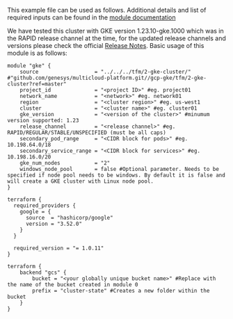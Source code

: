 

This example file can be used as follows. Additional details and list of required inputs can be found in the [module documentation](../../../tfm/2-gke-cluster/README.md)

We have tested this cluster with GKE version 1.23.10-gke.1000 which was in the RAPID release channel at the time, for the updated release channels and versions please check the official [Release Notes](https://cloud.google.com/kubernetes-engine/docs/release-notes). Basic usage of this module is as follows:


```hcl
module "gke" {
    source                  = "../../../tfm/2-gke-cluster/" #"github.com/genesys/multicloud-platform.git//gcp-gke/tfm/2-gke-cluster?ref=master"
    project_id              = "<project ID>" #eg. project01
    network_name            = "<network>" #eg. network01
    region                  = "<cluster region>" #eg. us-west1
    cluster                 = "<cluster name>" #eg. cluster01
    gke_version             = "<version of the cluster>" #minumum version supported: 1.23
    release_channel         = "<release channel>" #eg. RAPID/REGULAR/STABLE/UNSPECIFIED (must be all caps)
    secondary_pod_range     = "<CIDR block for pods>" #eg. 10.198.64.0/18
    secondary_service_range = "<CIDR block for services>" #eg. 10.198.16.0/20
    gke_num_nodes           = "2"
    windows_node_pool       = false #Optional parameter. Needs to be specified if node pool needs to be windows. By default it is false and will create a GKE cluster with Linux node pool.
}

terraform {
  required_providers {
    google = {
      source  = "hashicorp/google"
      version = "3.52.0"
    }
  }

  required_version = "= 1.0.11"
}

terraform {
    backend "gcs" {
        bucket = "<your globally unique bucket name>" #Replace with the name of the bucket created in module 0
        prefix = "cluster-state" #Creates a new folder within the bucket
    }
}
```

